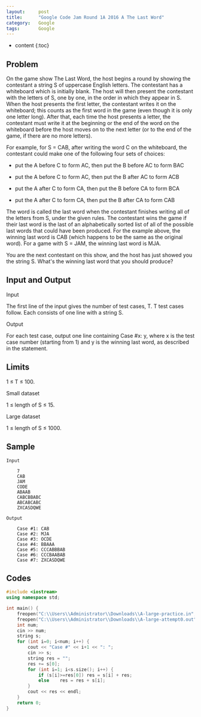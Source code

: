 ```yaml
---
layout:     post
title:      "Google Code Jam Round 1A 2016 A The Last Word"
category:   Google
tags:       Google
---
```


* content
{:toc}

## Problem

On the game show The Last Word, the host begins a round by showing the contestant a string S of uppercase English letters. The contestant has a whiteboard which is initially blank. The host will then present the contestant with the letters of S, one by one, in the order in which they appear in S. When the host presents the first letter, the contestant writes it on the whiteboard; this counts as the first word in the game (even though it is only one letter long). After that, each time the host presents a letter, the contestant must write it at the beginning or the end of the word on the whiteboard before the host moves on to the next letter (or to the end of the game, if there are no more letters).

For example, for S = CAB, after writing the word C on the whiteboard, the contestant could make one of the following four sets of choices:

* put the A before C to form AC, then put the B before AC to form BAC

* put the A before C to form AC, then put the B after AC to form ACB

* put the A after C to form CA, then put the B before CA to form BCA

* put the A after C to form CA, then put the B after CA to form CAB

The word is called the last word when the contestant finishes writing all of the letters from S, under the given rules. The contestant wins the game if their last word is the last of an alphabetically sorted list of all of the possible last words that could have been produced. For the example above, the winning last word is CAB (which happens to be the same as the original word). For a game with S = JAM, the winning last word is MJA.

You are the next contestant on this show, and the host has just showed you the string S. What's the winning last word that you should produce?

## Input and Output

Input

The first line of the input gives the number of test cases, T. T test cases follow. Each consists of one line with a string S.

Output

For each test case, output one line containing Case #x: y, where x is the test case number (starting from 1) and y is the winning last word, as described in the statement.

## Limits

1 ≤ T ≤ 100.

Small dataset

1 ≤ length of S ≤ 15.

Large dataset

1 ≤ length of S ≤ 1000.

## Sample

```
Input 

    7
    CAB
    JAM
    CODE
    ABAAB
    CABCBBABC
    ABCABCABC
    ZXCASDQWE

Output 

    Case #1: CAB
    Case #2: MJA
    Case #3: OCDE
    Case #4: BBAAA
    Case #5: CCCABBBAB
    Case #6: CCCBAABAB
    Case #7: ZXCASDQWE
```

## Codes 

```cpp
#include <iostream>
using namespace std;

int main() {
    freopen("C:\\Users\\Administrator\\Downloads\\A-large-practice.in","r",stdin);
    freopen("C:\\Users\\Administrator\\Downloads\\A-large-attempt0.out","w",stdout);
    int num;
    cin >> num;
    string s;
    for (int i=0; i<num; i++) {
        cout << "Case #" << i+1 << ": ";
        cin >> s;
        string res = "";
        res += s[0];
        for (int i=1; i<s.size(); i++) {
            if (s[i]>=res[0]) res = s[i] + res;
            else    res = res + s[i];
        }
        cout << res << endl;
    }
    return 0;
}
```